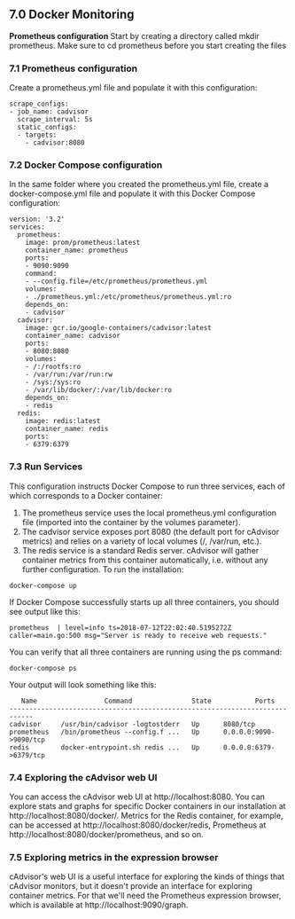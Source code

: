 ## 7.0 Docker Monitoring
**Prometheus configuration**
Start by creating a directory called mkdir prometheus. Make sure to cd prometheus before you start creating the files


### 7.1 Prometheus configuration
Create a prometheus.yml file and populate it with this configuration:

```
scrape_configs:
- job_name: cadvisor
  scrape_interval: 5s
  static_configs:
  - targets:
    - cadvisor:8080
```

### 7.2 Docker Compose configuration
In the same folder where you created the prometheus.yml file, create a docker-compose.yml file and populate it with this Docker Compose configuration:

```
version: '3.2'
services:
  prometheus:
    image: prom/prometheus:latest
    container_name: prometheus
    ports:
    - 9090:9090
    command:
    - --config.file=/etc/prometheus/prometheus.yml
    volumes:
    - ./prometheus.yml:/etc/prometheus/prometheus.yml:ro
    depends_on:
    - cadvisor
  cadvisor:
    image: gcr.io/google-containers/cadvisor:latest
    container_name: cadvisor
    ports:
    - 8080:8080
    volumes:
    - /:/rootfs:ro
    - /var/run:/var/run:rw
    - /sys:/sys:ro
    - /var/lib/docker/:/var/lib/docker:ro
    depends_on:
    - redis
  redis:
    image: redis:latest
    container_name: redis
    ports:
    - 6379:6379
```

### 7.3 Run Services
This configuration instructs Docker Compose to run three services, each of which corresponds to a Docker container:

1) The prometheus service uses the local prometheus.yml configuration file (imported into the container by the volumes parameter).
2) The cadvisor service exposes port 8080 (the default port for cAdvisor metrics) and relies on a variety of local volumes (/, /var/run, etc.).
3) The redis service is a standard Redis server. cAdvisor will gather container metrics from this container automatically, i.e. without any further configuration.
To run the installation:
```
docker-compose up
```
If Docker Compose successfully starts up all three containers, you should see output like this:

```
prometheus  | level=info ts=2018-07-12T22:02:40.5195272Z caller=main.go:500 msg="Server is ready to receive web requests."
```

You can verify that all three containers are running using the ps command:

```
docker-compose ps
```


Your output will look something like this:
```
   Name                 Command               State           Ports
----------------------------------------------------------------------------
cadvisor     /usr/bin/cadvisor -logtostderr   Up      8080/tcp
prometheus   /bin/prometheus --config.f ...   Up      0.0.0.0:9090->9090/tcp
redis        docker-entrypoint.sh redis ...   Up      0.0.0.0:6379->6379/tcp
```


### 7.4 Exploring the cAdvisor web UI

You can access the cAdvisor web UI at http://localhost:8080. You can explore stats and graphs for specific Docker containers in our installation at http://localhost:8080/docker/<container>. Metrics for the Redis container, for example, can be accessed at http://localhost:8080/docker/redis, Prometheus at http://localhost:8080/docker/prometheus, and so on.


### 7.5 Exploring metrics in the expression browser

cAdvisor's web UI is a useful interface for exploring the kinds of things that cAdvisor monitors, but it doesn't provide an interface for exploring container metrics. For that we'll need the Prometheus expression browser, which is available at http://localhost:9090/graph.
